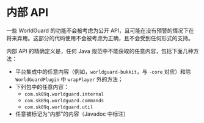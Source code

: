 # 内部 API

一些 WorldGuard 的功能不会被考虑为公开 API，且可能在没有预警的情况下在将来弃用。这部分的代码使用不会被考虑为正确，且不会受到任何形式的支持。

内部 API 的精确定义是，任何 Java 规范中不能获取的任意内容，包括下面几种方法：

* 平台集成中的任意内容（例如，`worldguard-bukkit`，与 `-core` 对应）和除 `WorldGuardPlugin` 中 `wrapPlayer` 外的方法；
* 下列包中的任意内容：
  * `com.sk89q.worldguard.internal`
  * `com.sk89q.worldguard.commands`
  * `com.sk89q.worldguard.util`
* 任意被标记为“内部”的内容（Javadoc 中标注）
